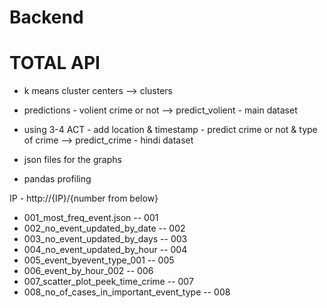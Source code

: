 # Backend


# TOTAL API

- k means cluster centers  --> clusters

- predictions - volient crime or not --> predict_volient - main dataset


- using 3-4 ACT - add location & timestamp - predict crime or not & type of crime --> predict_crime - hindi dataset


- json files for the graphs
- pandas profiling

IP - http://{IP}/{number from below}

- 001_most_freq_event.json -- 001
- 002_no_event_updated_by_date -- 002
- 003_no_event_updated_by_days -- 003
- 004_no_event_updated_by_hour -- 004
- 005_event_byevent_type_001 -- 005
- 006_event_by_hour_002 -- 006
- 007_scatter_plot_peek_time_crime -- 007
- 008_no_of_cases_in_important_event_type -- 008
